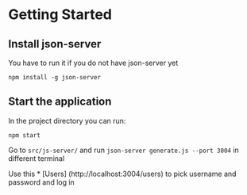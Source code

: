 # Getting Started

## Install json-server

You have to run it if you do not have json-server yet

```npm install -g json-server```

## Start the application

In the project directory you can run:

```npm install
npm start
```

Go to `src/js-server/` and run `json-server generate.js --port 3004` in different terminal

Use this * [Users] (http://localhost:3004/users) to pick username and password and log in